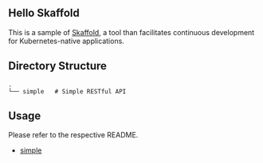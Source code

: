 Hello Skaffold
---

This is a sample of [Skaffold](https://skaffold.dev/), a tool than facilitates continuous development for Kubernetes-native applications.

## Directory Structure

```
.
└── simple   # Simple RESTful API
```

## Usage

Please refer to the respective README.

- [simple](https://github.com/hyorimitsu/hello-skaffold/blob/main/simple/README.md)
